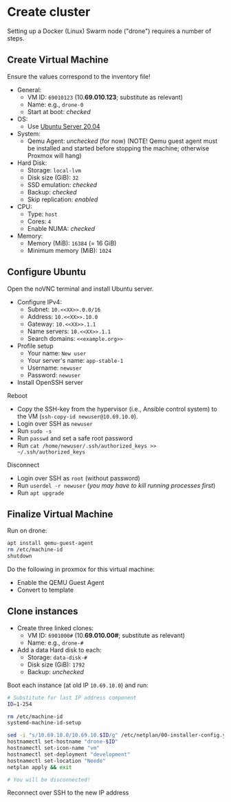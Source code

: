 # Create cluster

Setting up a Docker (Linux) Swarm node ("drone") requires a number of steps.

## Create Virtual Machine

Ensure the values correspond to the inventory file!

- General:
  - VM ID: `69010123` (10.**69.010.123**; substitute as relevant)
  - Name: e.g., `drone-0`
  - Start at boot: *checked*
- OS:
  - Use [Ubuntu Server 20.04](https://ubuntu.com/download/server)
- System:
  - Qemu Agent: *unchecked* (for now) (NOTE! Qemu guest agent must be installed and started before stopping the machine; otherwise Proxmox will hang)
- Hard Disk:
  - Storage: `local-lvm`
  - Disk size (GiB): `32`
  - SSD emulation: *checked*
  - Backup: *checked*
  - Skip replication: *enabled*
- CPU:
  - Type: `host`
  - Cores: `4`
  - Enable NUMA: *checked*
- Memory:
  - Memory (MiB): `16384` (= 16 GiB)
  - Minimum memory (MiB): `1024`

## Configure Ubuntu

Open the noVNC terminal and install Ubuntu server.

- Configure IPv4:
  - Subnet: `10.<<XX>>.0.0/16`
  - Address: `10.<<XX>>.10.0`
  - Gateway: `10.<<XX>>.1.1`
  - Name servers: `10.<<XX>>.1.1`
  - Search domains: `<<example.org>>`
- Profile setup
  - Your name: `New user`
  - Your server's name: `app-stable-1`
  - Username: `newuser`
  - Password: `newuser`
- Install OpenSSH server

Reboot

- Copy the SSH-key from the hypervisor (i.e., Ansible control system) to the VM (`ssh-copy-id newuser@10.69.10.0`).
- Login over SSH as `newuser`
- Run `sudo -s`
- Run `passwd` and set a safe root password
- Run `cat /home/newuser/.ssh/authorized_keys >> ~/.ssh/authorized_keys`

Disconnect

- Login over SSH as `root` (without password)
- Run `userdel -r newuser` (*you may have to kill running processes first*)
- Run `apt upgrade`

## Finalize Virtual Machine

Run on drone:

```bash
apt install qemu-guest-agent
rm /etc/machine-id
shutdown
```

Do the following in proxmox for this virtual machine:

- Enable the QEMU Guest Agent
- Convert to template

## Clone instances

- Create three linked clones:
  - VM ID: `6901000#` (10.**69.010.00#**; substitute as relevant)
  - Name: e.g., `drone-#`
- Add a data Hard disk to each:
  - Storage: `data-disk-#`
  - Disk size (GiB): `1792`
  - Backup: *unchecked*

Boot each instance (at old IP `10.69.10.0`) and run:

```bash
# Substitute for last IP address component
ID=1-254

rm /etc/machine-id
systemd-machine-id-setup

sed -i "s/10.69.10.0/10.69.10.$ID/g" /etc/netplan/00-installer-config.yaml
hostnamectl set-hostname "drone-$ID"
hostnamectl set-icon-name "vm"
hostnamectl set-deployment "development"
hostnamectl set-location "Neede"
netplan apply && exit

# You will be disconnected!
```

Reconnect over SSH to the new IP address
